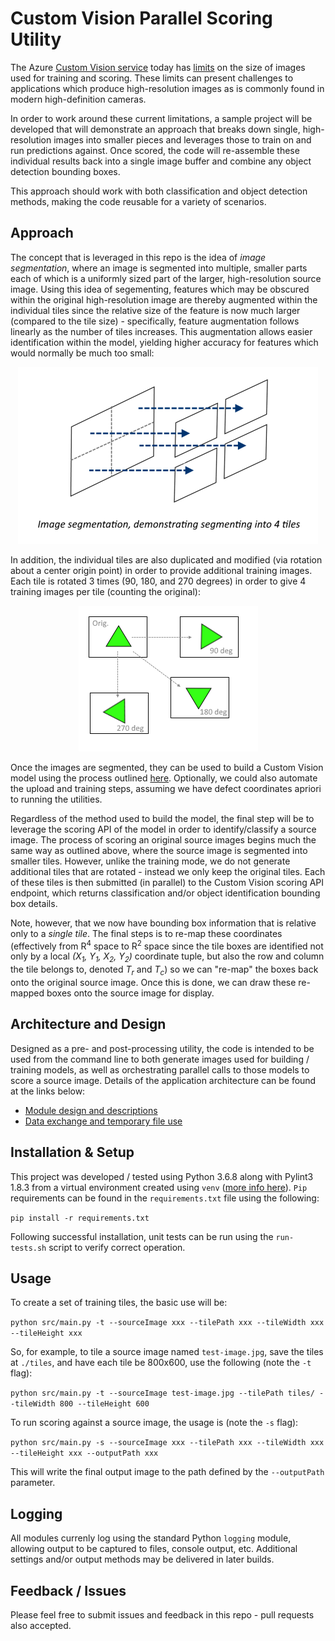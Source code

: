 # Custom Vision Parallel Scoring Utility
  
The Azure [Custom Vision service][1] today has [limits][2] on the size of images used for training and scoring. These limits can present challenges to applications which produce high-resolution images as is commonly found in modern high-definition cameras.

In order to work around these current limitations, a sample project will be developed that will demonstrate an approach that breaks down single, high-resolution images into smaller pieces and leverages those to train on and run predictions against. Once scored, the code will re-assemble these individual results back into a single image buffer and combine any object detection bounding boxes.

This approach should work with both classification and object detection methods, making the code reusable for a variety of scenarios.

## Approach

The concept that is leveraged in this repo is the idea of _image segmentation_, where an image is segmented into multiple, smaller parts each of which is a uniformly sized part of the larger, high-resolution source image. Using this idea of segementing, features which may be obscured within the original high-resolution image are thereby augmented within the individual tiles since the relative size of the feature is now much larger (compared to the tile size) - specifically, feature augmentation follows linearly as the number of tiles increases. This augmentation allows easier identification within the model, yielding higher accuracy for features which would normally be much too small:

<p align="center"> 
    <img src="docs/segmentation-example-1.png">
</p>

In addition, the individual tiles are also duplicated and modified (via rotation about a center origin point) in order to provide additional training images. Each tile is rotated 3 times (90, 180, and 270 degrees) in order to give 4 training images per tile (counting the original):

<p align="center"> 
    <img src="docs/rotation-example-1.png">
</p>

Once the images are segmented, they can be used to build a Custom Vision model using the process outlined [here][3]. Optionally, we could also automate the upload and training steps, assuming we have defect coordinates apriori to running the utilities.

Regardless of the method used to build the model, the final step will be to leverage the scoring API of the model in order to identify/classify a source image. The process of scoring an original source images begins much the same way as outlined above, where the source image is segmented into smaller tiles. However, unlike the training mode, we do not generate additional tiles that are rotated - instead we only keep the original tiles. Each of these tiles is then submitted (in parallel) to the Custom Vision scoring API endpoint, which returns classification and/or object identification bounding box details.

Note, however, that we now have bounding box information that is relative only to a *single tile*. The final steps is to re-map these coordinates (effectively from R<sup>4</sup> space to R<sup>2</sup> space since the tile boxes are identified not only by a local _(X<sub>1</sub>, Y<sub>1</sub>, X<sub>2</sub>, Y<sub>2</sub>)_ coordinate tuple, but also the row and column the tile belongs to, denoted _T<sub>r</sub>_ and _T<sub>c</sub>_) so we can "re-map" the boxes back onto the original source image. Once this is done, we can draw these re-mapped boxes onto the source image for display.

## Architecture and Design

Designed as a pre- and post-processing utility, the code is intended to be used from the command line to both generate images used for building / training models, as well as orchestrating parallel calls to those models to score a source image. Details of the application architecture can be found at the links below:

* [Module design and descriptions](docs/module-design.md)
* [Data exchange and temporary file use](docs/data-exchange.md)

## Installation & Setup

This project was developed / tested using Python 3.6.8 along with Pylint3 1.8.3 from a virtual environment created using `venv` ([more info here][4]). `Pip` requirements can be found in the `requirements.txt` file using the following: 

`pip install -r requirements.txt`

Following successful installation, unit tests can be run using the `run-tests.sh` script to verify correct operation.

## Usage

To create a set of training tiles, the basic use will be:

`python src/main.py -t --sourceImage xxx --tilePath xxx --tileWidth xxx --tileHeight xxx`

So, for example, to tile a source image named `test-image.jpg`, save the tiles at `./tiles`, and have each tile be 800x600, use the following (note the `-t` flag):

`python src/main.py -t --sourceImage test-image.jpg --tilePath tiles/ --tileWidth 800 --tileHeight 600`

To run scoring against a source image, the usage is (note the `-s` flag):

`python src/main.py -s --sourceImage xxx --tilePath xxx --tileWidth xxx --tileHeight xxx --outputPath xxx`

This will write the final output image to the path defined by the `--outputPath` parameter.

## Logging

All modules currenly log using the standard Python `logging` module, allowing output to be captured to files, console output, etc. Additional settings and/or output methods may be delivered in later builds.

## Feedback / Issues

Please feel free to submit issues and feedback in this repo - pull requests also accepted.


[1]: https://docs.microsoft.com/en-us/azure/cognitive-services/custom-vision-service/home
[2]: https://docs.microsoft.com/en-us/azure/cognitive-services/custom-vision-service/limits-and-quotas
[3]: https://docs.microsoft.com/en-us/azure/cognitive-services/custom-vision-service/get-started-build-detector 
[4]: https://docs.python.org/3.6/library/venv.html 